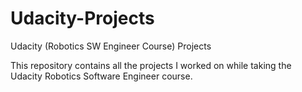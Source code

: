 # Udacity-Projects
Udacity (Robotics SW Engineer Course) Projects

This repository contains all the projects I worked on while taking the Udacity Robotics Software Engineer course.
